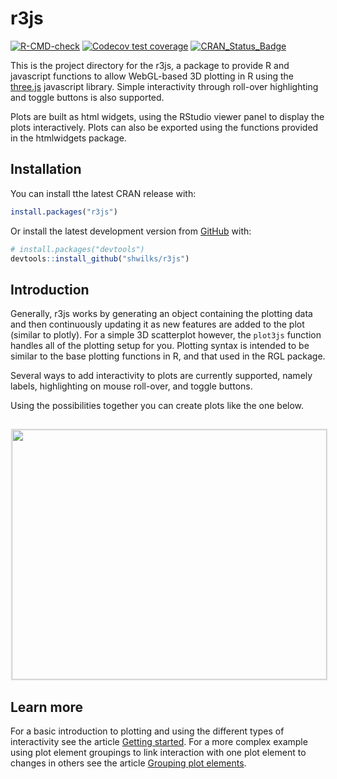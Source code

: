 
# r3js

<!-- badges: start -->
[![R-CMD-check](https://github.com/shwilks/r3js/workflows/R-CMD-check/badge.svg)](https://github.com/shwilks/r3js/actions)
[![Codecov test coverage](https://codecov.io/gh/shwilks/r3js/branch/master/graph/badge.svg)](https://app.codecov.io/gh/shwilks/r3js?branch=master)
[![CRAN_Status_Badge](https://www.r-pkg.org/badges/version/r3js)](https://cran.r-project.org/package=r3js)
<!-- badges: end -->

This is the project directory for the r3js, a package to provide R and javascript functions to allow WebGL-based 3D plotting in R using the [three.js](https://threejs.org) javascript library. Simple interactivity through roll-over highlighting and toggle buttons is also supported.

Plots are built as html widgets, using the RStudio viewer panel to display the plots interactively. Plots can also be exported using the functions provided in the htmlwidgets package.

## Installation

You can install tthe latest CRAN release with:

```r
install.packages("r3js")
```

Or install the latest development version from [GitHub](https://github.com/) with:

``` r
# install.packages("devtools")
devtools::install_github("shwilks/r3js")
```

## Introduction

Generally, r3js works by generating an object containing the plotting data and then continuously updating it as new features are added to the plot (similar to plotly).  For a simple 3D scatterplot however, the `plot3js` function handles all of the plotting setup for you. Plotting syntax is intended to be similar to the base plotting functions in R, and that used in the RGL package.

Several ways to add interactivity to plots are currently supported, namely labels, highlighting on mouse roll-over, and toggle buttons.

Using the possibilities together you can create plots like the one below.

<a href="https://shwilks.github.io/r3js/reference/figures/README-ablandscape.html"><img src="https://shwilks.github.io/r3js/reference/figures/README-ablandscape.png" style="margin-top:14px; width:100%; height:400px; border:solid 2px #eeeeee;"/></a>

## Learn more
For a basic introduction to plotting and using the different types of interactivity see the article [Getting started](https://shwilks.github.io/r3js/articles/getting-started.html). For a more complex example using plot element groupings to link interaction with one plot element to changes in others see the article [Grouping plot elements](https://shwilks.github.io/r3js/articles/using-groupings.html).

